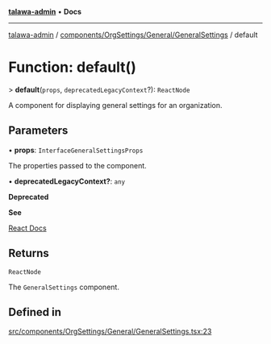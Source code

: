 [**talawa-admin**](../../../../../README.md) • **Docs**

***

[talawa-admin](../../../../../modules.md) / [components/OrgSettings/General/GeneralSettings](../README.md) / default

# Function: default()

\> **default**(`props`, `deprecatedLegacyContext`?): `ReactNode`

A component for displaying general settings for an organization.

## Parameters

• **props**: `InterfaceGeneralSettingsProps`

The properties passed to the component.

• **deprecatedLegacyContext?**: `any`

**Deprecated**

**See**

[React Docs](https://legacy.reactjs.org/docs/legacy-context.html#referencing-context-in-lifecycle-methods)

## Returns

`ReactNode`

The `GeneralSettings` component.

## Defined in

[src/components/OrgSettings/General/GeneralSettings.tsx:23](https://github.com/PalisadoesFoundation/talawa-admin/blob/84f5af8b3720f5b290ac28bcfd7071c13e1f93aa/src/components/OrgSettings/General/GeneralSettings.tsx#L23)
